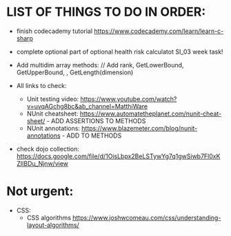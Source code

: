 # LIST OF THINGS TO DO IN ORDER:

- finish codecademy tutorial https://www.codecademy.com/learn/learn-c-sharp

- complete optional part of optional health risk calculatot SI_03 week task!

- Add multidim array methods:
// Add rank, GetLowerBound, GetUpperBound, , GetLength(dimension)

- All links to check:
    - Unit testing video: https://www.youtube.com/watch?v=uvqAGchg8bc&ab_channel=MatthiWare
    - NUnit cheatsheet: https://www.automatetheplanet.com/nunit-cheat-sheet/ - ADD ASSERTIONS TO METHODS
    - NUnit annotations: https://www.blazemeter.com/blog/nunit-annotations - ADD TO METHODS

- check dojo collection:
    https://docs.google.com/file/d/1OisLbpx2BeLSTywYg7q1gwSiwb7Fl0xKZIlBDu_Njnw/view

# Not urgent:

- CSS:
    - CSS algorithms https://www.joshwcomeau.com/css/understanding-layout-algorithms/
